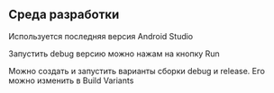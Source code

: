 ## Среда разработки
Используется последняя версия Android Studio

Запустить debug версию можно нажам на кнопку Run

Можно создать и запустить варианты сборки debug и release. Его можно изменить в Build Variants
